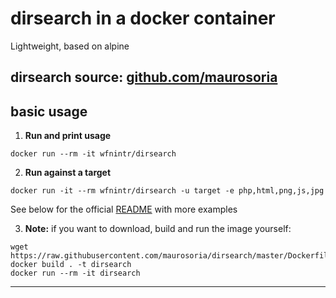 # dirsearch in a docker container
Lightweight, based on alpine

## dirsearch source: [github.com/maurosoria](https://github.com/maurosoria/dirsearch)

## basic usage
1. __Run and print usage__
```
docker run --rm -it wfnintr/dirsearch
```
2. __Run against a target__
```
docker run -it --rm wfnintr/dirsearch -u target -e php,html,png,js,jpg
```
See below for the official [README](https://github.com/maurosoria/dirsearch/blob/master/README.md) with more examples



3. __Note:__ if you want to download, build and run the image yourself:
```
wget https://raw.githubusercontent.com/maurosoria/dirsearch/master/Dockerfile
docker build . -t dirsearch
docker run --rm -it dirsearch
```

---

